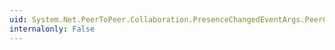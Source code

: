 ```yaml
---
uid: System.Net.PeerToPeer.Collaboration.PresenceChangedEventArgs.PeerChangeType
internalonly: False
---
```


